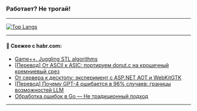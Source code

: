 ### Работает? Не трогай!

---
<!--
#### 🛠️ Technical stack:

![Java](https://img.shields.io/badge/Java-informational?logo=Oracle&style=flat&logoColor=white&color=FF4500)
![Kotlin](https://img.shields.io/badge/Kotlin-informational?logo=Kotlin&style=flat&logoColor=white&color=774D97)
![TS](https://img.shields.io/badge/TypeScript-informational?logo=typeScript&style=flat&logoColor=black&color=017acc)
![Python](https://img.shields.io/badge/Python-informational?logo=Python&style=flat&logoColor=black&color=ffdd54) <br>
![Spring](https://img.shields.io/badge/Spring-informational?logo=Spring&style=flat&logoColor=white&color=6DB33F) 
![SpringBoot](https://img.shields.io/badge/SpringBoot-informational?logo=SpringBoot&style=flat&logoColor=white&color=6DB33F)
![Nest](https://img.shields.io/badge/NestJS-informational?logo=NestJS&style=flat&logoColor=white&color=E0234E) 
![NodeJS](https://img.shields.io/badge/NodeJS-informational?logo=node.js&style=flat&logoColor=white&color=70A760)<br>
![PostgreSQL](https://img.shields.io/badge/PostgreSQL-informational?logo=PostgreSQL&style=flat&logoColor=white&color=DAA520)
![MongoDB](https://img.shields.io/badge/MongoDB-informational?logo=MongoDB&style=flat&logoColor=white&color=870000)
![Apache](https://img.shields.io/badge/Apache-informational?logo=apache&style=flat&logoColor=white&color=f74e28)

___ 
-->

<!--- #### 🛠️ : --->

[![Top Langs](https://github-readme-stats-82jvfl3w3-advtsettinggmailcoms-projects.vercel.app/api/top-langs/?username=zloylis&langs_count=10&hide_title=true&title_color=e6edf3&size_weight=0.5&count_weight=0.5&layout=compact&hide_progress=true&hide_border=true&theme=dracula)](https://github.com/zloylis)

<!---


####  :octocat:&nbsp;&nbsp; Статистика:

![GitHub stats](https://github-readme-stats-u2qms2cxw-advtsettinggmailcoms-projects.vercel.app/api?username=zloylis&show_icons=true&hide_border=true&theme=dracula&title_color=e6edf3&include_all_commits=true&count_private=true&hide_rank=false&hide_title=true&rank_icon=github)
-->
---

#### 💬 Свежее с habr.com:

<!-- BLOG-POST-LIST:START -->
- [Game++. Juggling STL algorithms](https://habr.com/ru/articles/880918/?utm_source=habrahabr&utm_medium=rss&utm_campaign=880918)
- [[Перевод] От ASCII к ASIC: портируем donut.c на крошечный кремниевый срез](https://habr.com/ru/articles/880920/?utm_source=habrahabr&utm_medium=rss&utm_campaign=880920)
- [От сервера к десктопу: эксперимент с ASP.NET AOT и WebKitGTK](https://habr.com/ru/articles/880908/?utm_source=habrahabr&utm_medium=rss&utm_campaign=880908)
- [[Перевод] Почему GPT-4 ошибается в 96% случаев: границы возможностей LLM](https://habr.com/ru/articles/880894/?utm_source=habrahabr&utm_medium=rss&utm_campaign=880894)
- [Обработка ошибок в Go — Не традиционный подход](https://habr.com/ru/articles/880892/?utm_source=habrahabr&utm_medium=rss&utm_campaign=880892)
<!-- BLOG-POST-LIST:END -->

---
